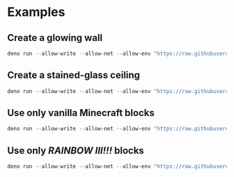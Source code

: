 # Examples

## Create a glowing wall

```powershell
deno run --allow-write --allow-net --allow-env "https://raw.githubusercontent.com/jasonjgardner/img2mcstructure/main/examples/glowing.ts" "https://th.bing.com/th/id/OIG1.E6oiABYYho.M3NJjMwgj?pid=ImgGn"
```

## Create a stained-glass ceiling

```powershell
deno run --allow-write --allow-net --allow-env "https://raw.githubusercontent.com/jasonjgardner/img2mcstructure/main/examples/stainedGlassWindow.ts" "https://th.bing.com/th/id/OIG1.E6oiABYYho.M3NJjMwgj?pid=ImgGn" y
```

## Use only vanilla Minecraft blocks

```powershell
deno run --allow-write --allow-net --allow-env "https://raw.githubusercontent.com/jasonjgardner/img2mcstructure/main/examples/vanilla.ts" "https://th.bing.com/th/id/OIG1.E6oiABYYho.M3NJjMwgj?pid=ImgGn"
```

## Use only _RAINBOW III!!!_ blocks

```powershell
deno run --allow-write --allow-net --allow-env "https://raw.githubusercontent.com/jasonjgardner/img2mcstructure/main/examples/rainbow.ts" "https://th.bing.com/th/id/OIG1.E6oiABYYho.M3NJjMwgj?pid=ImgGn"
```
